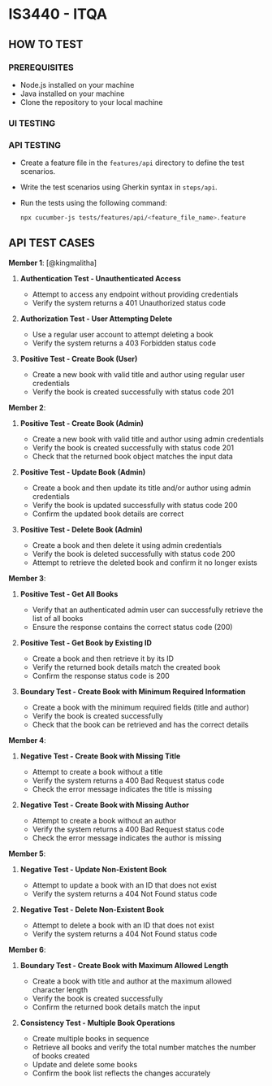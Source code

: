 # IS3440 - ITQA

## HOW TO TEST

### PREREQUISITES

- Node.js installed on your machine
- Java installed on your machine
- Clone the repository to your local machine

### UI TESTING

### API TESTING

- Create a feature file in the `features/api` directory to define the test scenarios.
- Write the test scenarios using Gherkin syntax in `steps/api`.
- Run the tests using the following command:

  ```bash
  npx cucumber-js tests/features/api/<feature_file_name>.feature
  ```

## API TEST CASES

**Member 1**: [@kingmalitha]

1. **Authentication Test - Unauthenticated Access**

   - Attempt to access any endpoint without providing credentials
   - Verify the system returns a 401 Unauthorized status code

2. **Authorization Test - User Attempting Delete**

   - Use a regular user account to attempt deleting a book
   - Verify the system returns a 403 Forbidden status code

3. **Positive Test - Create Book (User)**
   - Create a new book with valid title and author using regular user credentials
   - Verify the book is created successfully with status code 201

**Member 2**:

1. **Positive Test - Create Book (Admin)**

   - Create a new book with valid title and author using admin credentials
   - Verify the book is created successfully with status code 201
   - Check that the returned book object matches the input data

2. **Positive Test - Update Book (Admin)**

   - Create a book and then update its title and/or author using admin credentials
   - Verify the book is updated successfully with status code 200
   - Confirm the updated book details are correct

3. **Positive Test - Delete Book (Admin)**
   - Create a book and then delete it using admin credentials
   - Verify the book is deleted successfully with status code 200
   - Attempt to retrieve the deleted book and confirm it no longer exists

**Member 3**:

1. **Positive Test - Get All Books**

   - Verify that an authenticated admin user can successfully retrieve the list of all books
   - Ensure the response contains the correct status code (200)

2. **Positive Test - Get Book by Existing ID**

   - Create a book and then retrieve it by its ID
   - Verify the returned book details match the created book
   - Confirm the response status code is 200

3. **Boundary Test - Create Book with Minimum Required Information**
   - Create a book with the minimum required fields (title and author)
   - Verify the book is created successfully
   - Check that the book can be retrieved and has the correct details

**Member 4**:

1. **Negative Test - Create Book with Missing Title**

   - Attempt to create a book without a title
   - Verify the system returns a 400 Bad Request status code
   - Check the error message indicates the title is missing

2. **Negative Test - Create Book with Missing Author**
   - Attempt to create a book without an author
   - Verify the system returns a 400 Bad Request status code
   - Check the error message indicates the author is missing

**Member 5**:

1. **Negative Test - Update Non-Existent Book**

   - Attempt to update a book with an ID that does not exist
   - Verify the system returns a 404 Not Found status code

2. **Negative Test - Delete Non-Existent Book**
   - Attempt to delete a book with an ID that does not exist
   - Verify the system returns a 404 Not Found status code

**Member 6**:

1. **Boundary Test - Create Book with Maximum Allowed Length**

   - Create a book with title and author at the maximum allowed character length
   - Verify the book is created successfully
   - Confirm the returned book details match the input

2. **Consistency Test - Multiple Book Operations**
   - Create multiple books in sequence
   - Retrieve all books and verify the total number matches the number of books created
   - Update and delete some books
   - Confirm the book list reflects the changes accurately

